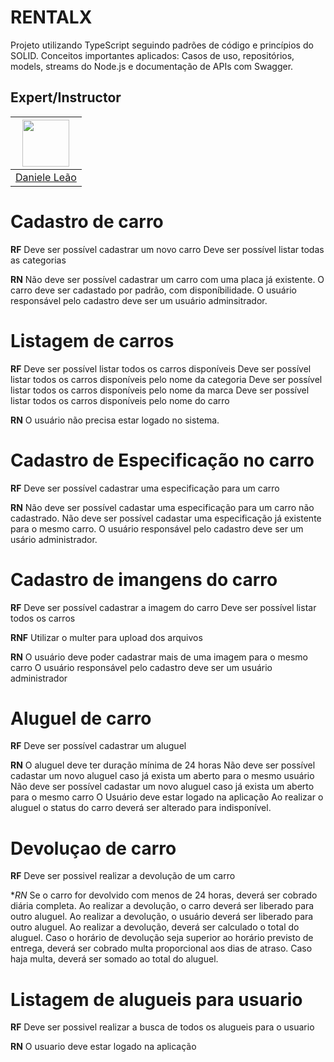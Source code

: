 # RENTALX
Projeto utilizando TypeScript seguindo padrões de código e princípios do SOLID. 
Conceitos importantes aplicados: Casos de uso, repositórios, models, streams do Node.js e documentação de APIs com Swagger.


## Expert/Instructor
| [<img src="https://avatars.githubusercontent.com/u/5041791?v=4" width="75px;"/>](https://github.com/danileao) |
| :--------------------------------------------------------------------------------------------------------: |
|                             [Daniele Leão](https://github.com/danileao)                             |



# Cadastro de carro

**RF**
Deve ser possível cadastrar um novo carro
Deve ser possível listar todas as categorias

**RN**
Não deve ser possível cadastrar um carro com uma placa já existente.
O carro deve ser cadastado por padrão, com disponíbilidade.
O usuário responsável pelo cadastro deve ser um usuário adminsitrador.

# Listagem de carros

**RF**
Deve ser possível listar todos os carros disponíveis
Deve ser possível listar todos os carros disponíveis pelo nome da categoria
Deve ser possível listar todos os carros disponíveis pelo nome da marca
Deve ser possível listar todos os carros disponíveis pelo nome do carro



**RN**
O usuário não precisa estar logado no sistema.


# Cadastro de Especificação no carro

**RF**
Deve ser possível cadastrar uma especificação para um carro


**RN**
Não deve ser possível cadastar uma especificação para um carro não cadastrado.
Não deve ser possível cadastar uma especificação já existente para o mesmo carro.
O usuário responsável pelo cadastro deve ser um usário administrador.


# Cadastro de imangens do carro

**RF**
Deve ser possível cadastrar a imagem do carro
Deve ser possível listar todos os carros

**RNF**
Utilizar o multer para upload dos arquivos

**RN**
O usuário deve poder cadastrar mais de uma imagem para o mesmo carro
O usuário responsável pelo cadastro deve ser um usuário administrador


# Aluguel de carro
**RF**
Deve ser possível cadastrar um aluguel


**RN**
O aluguel deve ter duração mínima de 24 horas
Não deve ser possível cadastar um novo aluguel caso já exista um aberto para o mesmo usuário
Não deve ser possível cadastar um novo aluguel caso já exista um aberto para o mesmo carro
O Usuário deve estar logado na aplicação
Ao realizar o aluguel o status do carro deverá ser alterado para indisponível.


# Devoluçao de carro
**RF** 
Deve ser possivel realizar a devolução de um carro

**RN*
Se o carro for devolvido com menos de 24 horas, deverá ser cobrado diária completa.
Ao realizar a devolução, o carro deverá ser liberado para outro aluguel.
Ao realizar a devolução, o usuário deverá ser liberado para outro aluguel.
Ao realizar a devolução, deverá ser calculado o total do aluguel.
Caso o horário de devolução seja superior ao horário previsto de entrega, deverá ser cobrado multa proporcional aos dias de atraso.
Caso haja multa, deverá ser somado ao total do aluguel.


# Listagem de alugueis para usuario
**RF**
Deve ser possivel realizar a busca de todos os alugueis para o usuario

**RN**
O usuario deve estar logado na aplicação









